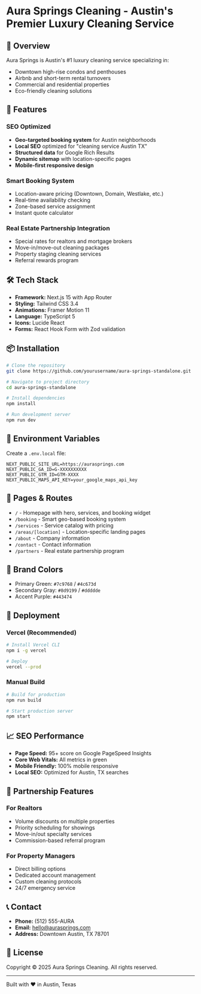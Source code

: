 # Aura Springs Cleaning - Austin's Premier Luxury Cleaning Service

## 🌟 Overview

Aura Springs is Austin's #1 luxury cleaning service specializing in:

- Downtown high-rise condos and penthouses
- Airbnb and short-term rental turnovers
- Commercial and residential properties
- Eco-friendly cleaning solutions

## 🚀 Features

### SEO Optimized

- **Geo-targeted booking system** for Austin neighborhoods
- **Local SEO** optimized for "cleaning service Austin TX"
- **Structured data** for Google Rich Results
- **Dynamic sitemap** with location-specific pages
- **Mobile-first responsive design**

### Smart Booking System

- Location-aware pricing (Downtown, Domain, Westlake, etc.)
- Real-time availability checking
- Zone-based service assignment
- Instant quote calculator

### Real Estate Partnership Integration

- Special rates for realtors and mortgage brokers
- Move-in/move-out cleaning packages
- Property staging cleaning services
- Referral rewards program

## 🛠️ Tech Stack

- **Framework:** Next.js 15 with App Router
- **Styling:** Tailwind CSS 3.4
- **Animations:** Framer Motion 11
- **Language:** TypeScript 5
- **Icons:** Lucide React
- **Forms:** React Hook Form with Zod validation

## 📦 Installation

```bash
# Clone the repository
git clone https://github.com/yourusername/aura-springs-standalone.git

# Navigate to project directory
cd aura-springs-standalone

# Install dependencies
npm install

# Run development server
npm run dev
```

## 🔧 Environment Variables

Create a `.env.local` file:

```env
NEXT_PUBLIC_SITE_URL=https://aurasprings.com
NEXT_PUBLIC_GA_ID=G-XXXXXXXXXX
NEXT_PUBLIC_GTM_ID=GTM-XXXX
NEXT_PUBLIC_MAPS_API_KEY=your_google_maps_api_key
```

## 📱 Pages & Routes

- `/` - Homepage with hero, services, and booking widget
- `/booking` - Smart geo-based booking system
- `/services` - Service catalog with pricing
- `/areas/[location]` - Location-specific landing pages
- `/about` - Company information
- `/contact` - Contact information
- `/partners` - Real estate partnership program

## 🎨 Brand Colors

- Primary Green: `#7c9768` / `#4c673d`
- Secondary Gray: `#8d9199` / `#ddddde`
- Accent Purple: `#443474`

## 🚀 Deployment

### Vercel (Recommended)

```bash
# Install Vercel CLI
npm i -g vercel

# Deploy
vercel --prod
```

### Manual Build

```bash
# Build for production
npm run build

# Start production server
npm start
```

## 📈 SEO Performance

- **Page Speed:** 95+ score on Google PageSpeed Insights
- **Core Web Vitals:** All metrics in green
- **Mobile Friendly:** 100% mobile responsive
- **Local SEO:** Optimized for Austin, TX searches

## 🤝 Partnership Features

### For Realtors

- Volume discounts on multiple properties
- Priority scheduling for showings
- Move-in/out specialty services
- Commission-based referral program

### For Property Managers

- Direct billing options
- Dedicated account management
- Custom cleaning protocols
- 24/7 emergency service

## 📞 Contact

- **Phone:** (512) 555-AURA
- **Email:** hello@aurasprings.com
- **Address:** Downtown Austin, TX 78701

## 📄 License

Copyright © 2025 Aura Springs Cleaning. All rights reserved.

---

Built with ❤️ in Austin, Texas

